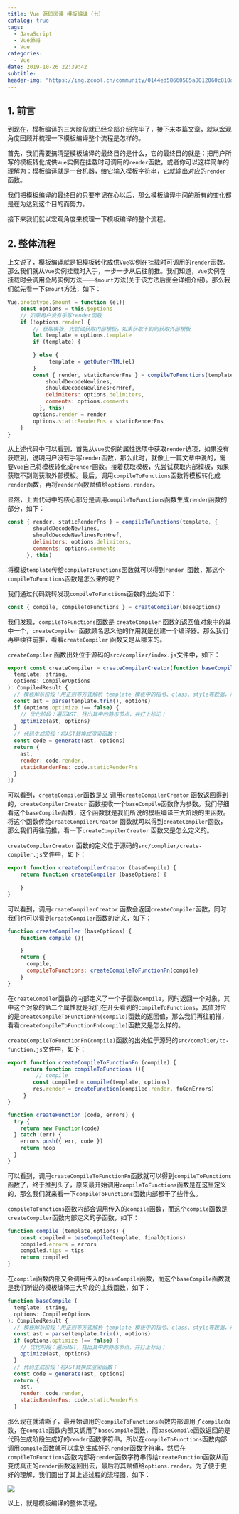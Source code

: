 ```yaml
---
title: Vue 源码阅读 模板编译（七）
catalog: true
tags:
  - JavaScript
  - Vue源码
  - Vue
categories:
  - Vue
date: 2019-10-26 22:39:42
subtitle:
header-img: "https://img.zcool.cn/community/0144ed58660585a8012060c810d41f.jpg@2o.jpg"
---
```


## 1. 前言

到现在，模板编译的三大阶段就已经全部介绍完毕了，接下来本篇文章，就以宏观角度回顾并梳理一下模板编译整个流程是怎样的。

首先，我们需要搞清楚模板编译的最终目的是什么，它的最终目的就是：把用户所写的模板转化成供`Vue`实例在挂载时可调用的`render`函数。或者你可以这样简单的理解为：模板编译就是一台机器，给它输入模板字符串，它就输出对应的`render`函数。

我们把模板编译的最终目的只要牢记在心以后，那么模板编译中间的所有的变化都是在为达到这个目的而努力。

接下来我们就以宏观角度来梳理一下模板编译的整个流程。

## 2. 整体流程

上文说了，模板编译就是把模板转化成供`Vue`实例在挂载时可调用的`render`函数。那么我们就从`Vue`实例挂载时入手，一步一步从后往前推。我们知道，`Vue`实例在挂载时会调用全局实例方法——`$mount`方法(关于该方法后面会详细介绍)。那么我们就先看一下`$mount`方法，如下：

```javascript
Vue.prototype.$mount = function (el){
    const options = this.$options
    // 如果用户没有手写render函数
    if (!options.render) {
        // 获取模板，先尝试获取内部模板，如果获取不到则获取外部模板
        let template = options.template
        if (template) {
            
        } else {
             template = getOuterHTML(el)
        }
        const { render, staticRenderFns } = compileToFunctions(template, {
            shouldDecodeNewlines,
            shouldDecodeNewlinesForHref,
            delimiters: options.delimiters,
            comments: options.comments
          }, this)
        options.render = render
        options.staticRenderFns = staticRenderFns
    }
}
```

从上述代码中可以看到，首先从`Vue`实例的属性选项中获取`render`选项，如果没有获取到，说明用户没有手写`render`函数，那么此时，就像上一篇文章中说的，需要`Vue`自己将模板转化成`render`函数。接着获取模板，先尝试获取内部模板，如果获取不到则获取外部模板。最后，调用`compileToFunctions`函数将模板转化成`render`函数，再将`render`函数赋值给`options.render`。

显然，上面代码中的核心部分是调用`compileToFunctions`函数生成`render`函数的部分，如下：

```javascript
const { render, staticRenderFns } = compileToFunctions(template, {
        shouldDecodeNewlines,
        shouldDecodeNewlinesForHref,
        delimiters: options.delimiters,
        comments: options.comments
      }, this)
```

将模板`template`传给`compileToFunctions`函数就可以得到`render `函数，那这个`compileToFunctions`函数是怎么来的呢？

我们通过代码跳转发现`compileToFunctions`函数的出处如下：

```javascript
const { compile, compileToFunctions } = createCompiler(baseOptions)
```

我们发现，`compileToFunctions`函数是 `createCompiler` 函数的返回值对象中的其中一个，`createCompiler` 函数顾名思义他的作用就是创建一个编译器。那么我们再继续往前推，看看`createCompiler` 函数又是从哪来的。

`createCompiler` 函数出处位于源码的`src/complier/index.js`文件中，如下：

```javascript
export const createCompiler = createCompilerCreator(function baseCompile (
  template: string,
  options: CompilerOptions
): CompiledResult {
  // 模板解析阶段：用正则等方式解析 template 模板中的指令、class、style等数据，形成AST
  const ast = parse(template.trim(), options)
  if (options.optimize !== false) {
    // 优化阶段：遍历AST，找出其中的静态节点，并打上标记；
    optimize(ast, options)
  }
  // 代码生成阶段：将AST转换成渲染函数；
  const code = generate(ast, options)
  return {
    ast,
    render: code.render,
    staticRenderFns: code.staticRenderFns
  }
})
```

可以看到，`createCompiler`函数是又 调用`createCompilerCreator` 函数返回得到的，`createCompilerCreator` 函数接收一个`baseCompile`函数作为参数。我们仔细看这个`baseCompile`函数，这个函数就是我们所说的模板编译三大阶段的主函数。将这个函数传给`createCompilerCreator` 函数就可以得到`createCompiler`函数，那么我们再往前推，看一下`createCompilerCreator` 函数又是怎么定义的。

`createCompilerCreator` 函数的定义位于源码的`src/complier/create-compiler.js`文件中，如下：

```javascript
export function createCompilerCreator (baseCompile) {
    return function createCompiler (baseOptions) {
        
    }
}
```

可以看到，调用`createCompilerCreator` 函数会返回`createCompiler`函数，同时我们也可以看到`createCompiler`函数的定义，如下：

```javascript
function createCompiler (baseOptions) {
    function compile (){

    } 
    return {
      compile,
      compileToFunctions: createCompileToFunctionFn(compile)
    }
}
```

在`createCompiler`函数的内部定义了一个子函数`compile`，同时返回一个对象，其中这个对象的第二个属性就是我们在开头看到的`compileToFunctions`，其值对应的是`createCompileToFunctionFn(compile)`函数的返回值，那么我们再往前推，看看`createCompileToFunctionFn(compile)`函数又是怎么样的。

`createCompileToFunctionFn(compile)`函数的出处位于源码的`src/complier/to-function.js`文件中，如下：

```javascript
export function createCompileToFunctionFn (compile) {
     return function compileToFunctions (){
         // compile
    	const compiled = compile(template, options)
        res.render = createFunction(compiled.render, fnGenErrors)
     }
}

function createFunction (code, errors) {
  try {
    return new Function(code)
  } catch (err) {
    errors.push({ err, code })
    return noop
  }
}
```

可以看到，调用`createCompileToFunctionFn`函数就可以得到`compileToFunctions`函数了，终于推到头了，原来最开始调用`compileToFunctions`函数是在这里定义的，那么我们就来看一下`compileToFunctions`函数内部都干了些什么。

`compileToFunctions`函数内部会调用传入的`compile`函数，而这个`compile`函数是`createCompiler`函数内部定义的子函数，如下：

```javascript
function compile (template,options) {
    const compiled = baseCompile(template, finalOptions)
    compiled.errors = errors
    compiled.tips = tips
    return compiled
}
```

在`compile`函数内部又会调用传入的`baseCompile`函数，而这个`baseCompile`函数就是我们所说的模板编译三大阶段的主线函数，如下：

```javascript
function baseCompile (
  template: string,
  options: CompilerOptions
): CompiledResult {
  // 模板解析阶段：用正则等方式解析 template 模板中的指令、class、style等数据，形成AST
  const ast = parse(template.trim(), options)
  if (options.optimize !== false) {
    // 优化阶段：遍历AST，找出其中的静态节点，并打上标记；
    optimize(ast, options)
  }
  // 代码生成阶段：将AST转换成渲染函数；
  const code = generate(ast, options)
  return {
    ast,
    render: code.render,
    staticRenderFns: code.staticRenderFns
  }

```

那么现在就清晰了，最开始调用的`compileToFunctions`函数内部调用了`compile`函数，在`compile`函数内部又调用了`baseCompile`函数，而`baseCompile`函数返回的是代码生成阶段生成好的`render`函数字符串。所以在`compileToFunctions`函数内部调用`compile`函数就可以拿到生成好的`render`函数字符串，然后在`compileToFunctions`函数内部将`render`函数字符串传给`createFunction`函数从而变成真正的`render`函数返回出去，最后将其赋值给`options.render`。为了便于更好的理解，我们画出了其上述过程的流程图，如下：

![](/img/complie/8.jpg)

以上，就是模板编译的整体流程。


